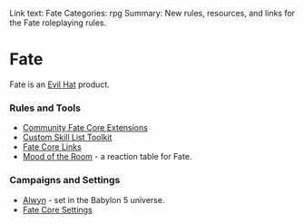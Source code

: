 Link text: Fate
Categories: rpg
Summary: New rules, resources, and links for the Fate roleplaying rules.

# Fate

Fate is an [Evil Hat](http://www.evilhat.com/home/) product.

### Rules and Tools

* [Community Fate Core Extensions](http://evilhat.wikidot.com/community-fate-core-extensions)
* [Custom Skill List Toolkit](https://docs.google.com/document/d/1aeuDnTJJbgILdMrhUDTCHqV8gYs9W6r_tGrLCom3gkE/edit?hl=en&forcehl=1)
* [Fate Core Links](http://ergodicmage.blogspot.com/p/fate-core-links.html)
* [Mood of the Room](http://www.deadlyfredly.com/wp-content/uploads/2012/08/Mood-of-the-Room1.png) - a reaction table for Fate.

### Campaigns and Settings

* [Alwyn](http://fatesf.blogspot.com/2013/05/the-alwyn-campaign-links-and-resources.html) - set in the Babylon 5 universe.
* [Fate Core Settings](https://drive.google.com/?tab=wo&authuser=0#folders/0B22agUj0zrFTNWhNTk90VEh5ckU)